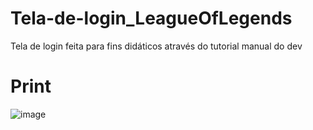 # Tela-de-login_LeagueOfLegends
Tela de login feita para fins didáticos através do tutorial manual do dev

##

# Print

![image](https://user-images.githubusercontent.com/106703317/226206154-f6dc1bab-b3d6-4cd1-863d-66592d924ec1.png)
